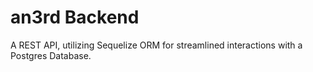 # an3rd Backend

A REST API, utilizing Sequelize ORM for streamlined interactions with a Postgres Database.
